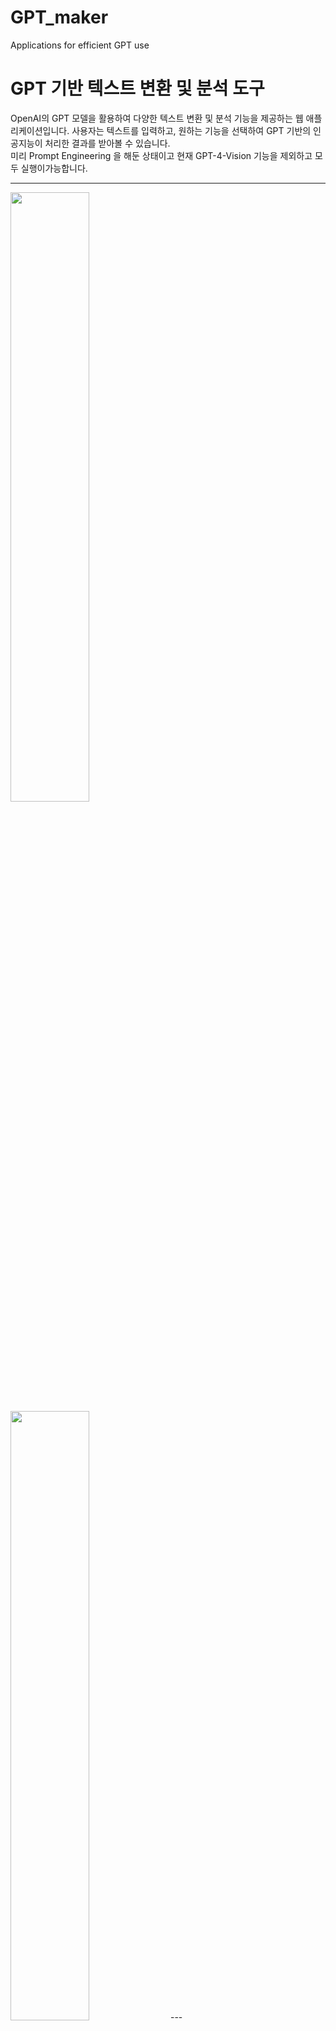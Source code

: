 # GPT_maker
Applications for efficient GPT use

# GPT 기반 텍스트 변환 및 분석 도구

OpenAI의 GPT 모델을 활용하여 다양한 텍스트 변환 및 분석 기능을 제공하는 웹 애플리케이션입니다. 사용자는 텍스트를 입력하고, 원하는 기능을 선택하여 GPT 기반의 인공지능이 처리한 결과를 받아볼 수 있습니다.  
미리 Prompt Engineering 을 해둔 상태이고 현재 GPT-4-Vision 기능을 제외하고 모두 실행이가능합니다.  

---
<img src="https://github.com/jh941213/blog_service/assets/112835087/d21388f2-2032-4099-9ecf-d75beabd3ecd" width="50%" height="auto">

<img src="https://github.com/jh941213/blog_service/assets/112835087/e1f38a46-3e68-4830-924b-32c3408bad6f" width="50%" height="auto">
---


## 주요 기능

- **SEO 최적화 블로그 글 작성**: 사용자 입력에 기반하여 SEO에 최적화된 블로그 글을 생성합니다.
- **문체 변환**: 주어진 텍스트를 문어체로 변환합니다.
- **요약 및 번역**: 입력된 글을 요약하거나 영어, 일본어로 번역합니다.
- **이메일 및 공지 작성**: 특정 형식의 이메일이나 공지사항을 작성합니다.
- **프로젝트 기획서 작성**: 기본적인 아이디어를 바탕으로 프로젝트 기획서를 작성합니다.
- **웹 크롤링 및 데이터 파싱**: 주어진 URL에서 데이터를 크롤링하고, 이를 분석합니다.
- **DALL-E 이미지 생성 및 GPT-4-Vision 이미지 해석**: 텍스트를 기반으로 이미지를 생성하거나 이미지를 해석합니다.

## 사용 방법

1. **환경 설정**: 필요한 라이브러리를 설치하고 Streamlit을 실행합니다.
2. **API 키 입력**: OpenAI API 키를 입력합니다.
3. **텍스트 입력 및 기능 선택**: 원하는 기능을 선택하고, 필요한 텍스트를 입력합니다.
4. **결과 확인**: 버튼을 클릭하여 결과를 확인합니다.

## 기술 스택

- Python
- Streamlit
- OpenAI GPT 모델
- BeautifulSoup (웹 크롤링)
- HTML/CSS (프론트엔드 스타일링)

## 로컬 환경에서 실행하기

```bash
!git clone https://github.com/jh941213/blog_service.git
cd blog
pip install -r requirements.txt
streamlit run app.py
